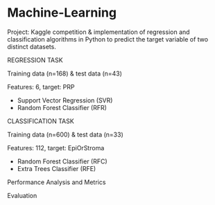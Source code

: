 # Machine-Learning

Project: Kaggle competition & implementation of regression and classification algorithms in Python to predict the target variable of two distinct datasets. 

REGRESSION TASK 

Training data (n=168) & test data (n=43) 

Features: 6, target: PRP
- Support Vector Regression (SVR)
- Random Forest Classifier (RFR)

CLASSIFICATION TASK 

Training data (n=600) & test data (n=33) 

Features: 112, target: EpiOrStroma
- Random Forest Classifier (RFC)
- Extra Trees Classifier (RFE)

Performance Analysis and Metrics

Evaluation
